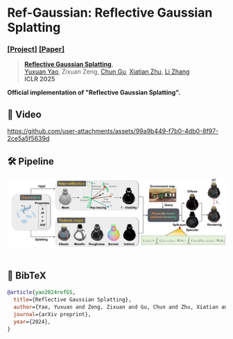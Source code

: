 # Ref-Gaussian: Reflective Gaussian Splatting
### [[Project]](https://fudan-zvg.github.io/ref-gaussian) [[Paper]](https://arxiv.org/abs/2412.19282)

> [**Reflective Gaussian Splatting**](https://arxiv.org/abs/2412.19282),            
> [Yuxuan Yao](https://yaoyuxuanyyds.github.io/), Zixuan Zeng, [Chun Gu](https://sulvxiangxin.github.io/), [Xiatian Zhu](https://surrey-uplab.github.io/), [Li Zhang](https://lzrobots.github.io)  
> **ICLR 2025**

**Official implementation of "Reflective Gaussian Splatting".** 

## 🎥 Video

https://github.com/user-attachments/assets/99a9b449-f7b0-4db0-8f97-2ce5a5f5639d


## 🛠️ Pipeline
<div align="center">
  <img src="assets/pipeline.png"/>
</div><br/>



## 📜 BibTeX
```bibtex
@article{yao2024refGS,
  title={Reflective Gaussian Splatting},
  author={Yao, Yuxuan and Zeng, Zixuan and Gu, Chun and Zhu, Xiatian and Zhang, Li},
  journal={arXiv preprint},
  year={2024},
}
```
